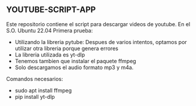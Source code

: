 **YOUTUBE-SCRIPT-APP**
---

Este repositorio contiene el script para descargar videos de youtube. En el S.O. Ubuntu 22.04
Primera prueba:
- Utilizando la libreria pytube: Despues de varios intentos, optamos por utilizar otra libreria porque genera errores
- La libreria utilizada es yt-dlp
- Tenemos tambien que instalar el paquete ffmpeg
- Solo descargamos el audio formato mp3 y m4a.

Comandos necesarios:
- sudo apt install ffmpeg
- pip install yt-dlp



